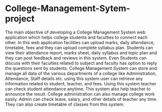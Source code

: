 # College-Management-Sytem-project
The main objective of developing a College Management System web application which 
helps college students and faculties to connect each other. In this web application facilities 
can upload marks, daily attendance, timetable, fees and they can upload complete syllabus 
plan. Students can view their attendance report, marks sheet, daily syllabus and topic plan 
and they can post feedback and reviews in this system. Even Students can discuss with their 
faculties related to subject and faculty has option to reply the questions sent by students. 
College Management System can store and manage all data of the various departments of a 
college like Administration, Attendance, Staff details etc. using this system user can retrieve 
any information related to student, teacher, and fees. Using this system teacher can check 
student attendance anytime. This system also help teacher to announce the result. College 
administration can also manage college work easily. Admin can check leave, salary, and 
other details of teacher any time. They can also create timetable of classes from this system. 
